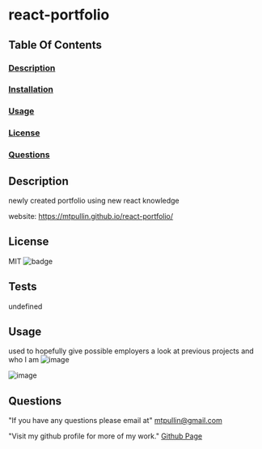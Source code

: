 # react-portfolio

  ## Table Of Contents
  ### [Description](#description)
  ### [Installation](#installation)
  ### [Usage](#usage)
  ### [License](#license)
  ### [Questions](#questions)

  ## Description
  newly created portfolio using new react knowledge
  
  website: https://mtpullin.github.io/react-portfolio/

  ## License
  MIT 
  ![badge](https://img.shields.io/badge/license-MIT-red)
  
  ## Tests
  undefined

  ## Usage
  used to hopefully give possible employers a look at previous projects and who I am 
  ![image](https://user-images.githubusercontent.com/82049270/132266385-90f664be-d262-475c-8f03-4c22c4035994.png)
  
  
  ![image](https://user-images.githubusercontent.com/82049270/132266393-fb541691-2053-47c0-ae74-23666add5893.png)

  ## Questions
  
  "If you have any questions please email at"
    mtpullin@gmail.com
  
  "Visit my github profile for more of my work."
    <a href="https://github.com/mtpullin">Github Page</a>
